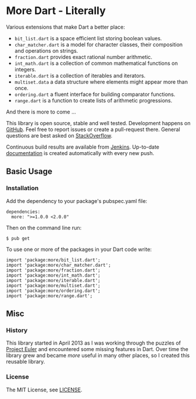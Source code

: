 More Dart - Literally
=====================

Various extensions that make Dart a better place:

- `bit_list.dart` is a space efficient list storing boolean values.
- `char_matcher.dart` is a model for character classes, their composition and operations on strings.
- `fraction.dart` provides exact rational number arithmetic.
- `int_math.dart` is a collection of common mathematical functions on integers.
- `iterable.dart` is a collection of iterables and iterators.
- `multiset.data` a data structure where elements might appear more than once.
- `ordering.dart` a fluent interface for building comparator functions.
- `range.dart` is a function to create lists of arithmetic progressions.

And there is more to come ...

This library is open source, stable and well tested. Development happens on [GitHub](http://github.com/renggli/dart-more). Feel free to report issues or create a pull-request there. General questions are best asked on [StackOverflow](http://stackoverflow.com/questions/tagged/dart+more).

Continuous build results are available from [Jenkins](http://jenkins.lukas-renggli.ch/job/dart-more).  Up-to-date [documentation](http://jenkins.lukas-renggli.ch/job/dart-more/javadoc) is created automatically with every new push.


Basic Usage
-----------

### Installation

Add the dependency to your package's pubspec.yaml file:

    dependencies:
      more: ">=1.0.0 <2.0.0"

Then on the command line run:

    $ pub get

To use one or more of the packages in your Dart code write:

    import 'package:more/bit_list.dart';
    import 'package:more/char_matcher.dart';
    import 'package:more/fraction.dart';
    import 'package:more/int_math.dart';
    import 'package:more/iterable.dart';
    import 'package:more/multiset.dart';
    import 'package:more/ordering.dart';
    import 'package:more/range.dart';


Misc
----

### History

This library started in April 2013 as I was working through the puzzles of [Project Euler](https://projecteuler.net/) and encountered some missing features in Dart. Over time the library grew and became _more_ useful in many other places, so I created this reusable library.

### License

The MIT License, see [LICENSE](https://github.com/renggli/dart-more/raw/master/LICENSE).